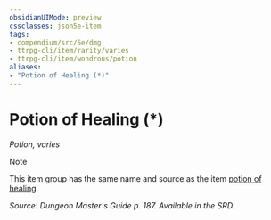 ```yaml
---
obsidianUIMode: preview
cssclasses: json5e-item
tags:
- compendium/src/5e/dmg
- ttrpg-cli/item/rarity/varies
- ttrpg-cli/item/wondrous/potion
aliases: 
- "Potion of Healing (*)"
---
```

# Potion of Healing (*)
*Potion, varies*  


> [!note]
> This item group has the same name and source as the item [potion of healing](/3-Mechanics/CLI/items/potion-of-healing.md).

*Source: Dungeon Master's Guide p. 187. Available in the SRD.*